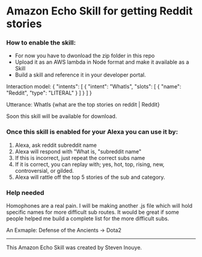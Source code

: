 # Amazon Echo Skill for getting Reddit stories

### How to enable the skill:

 * For now you have to dwonload the zip folder in this repo
 * Upload it as an AWS lambda in Node format and make it available as a Skill
 * Build a skill and reference it in your developer portal. 

Interaction model:
{
  "intents": [ {
    "intent": "WhatIs",
    "slots": [ {
       "name": "Reddit",
       "type": "LITERAL"
    } ]
  } ]
}

Utterance: WhatIs {what are the top stories on reddit | Reddit}

Soon this skill will be available for download.

### Once this skill is enabled for your Alexa you can use it by:

1. Alexa, ask reddit subreddit name
2. Alexa will respond with "What is, "subreddit name"
3. If this is incorrect, just repeat the correct subs name
4. If it is correct, you can replay with; yes, hot, top, rising, new, controversial, or gilded.
5. Alexa will rattle off the top 5 stories of the sub and category.

### Help needed

Homophones are a real pain. I will be making another .js file which will hold specific names for more difficult sub routes. It would be great if some people helped me build a complete list for the more difficult subs. 

An Exmaple: Defense of the Ancients -> Dota2





---
This Amazon Echo Skill was created by Steven Inouye. 
